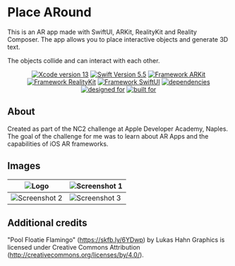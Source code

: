 # Place ARound

This is an AR app made with SwiftUI, ARKit, RealityKit and Reality Composer. The app allows you to place interactive objects and generate 3D text. 

The objects collide and can interact with each other.


<p align="center">
    <a href="#" alt="Xcode Version">
        <img src="https://img.shields.io/static/v1?label=XCode%20Version&message=13.0&color=brightgreen&logo=xcode" alt="Xcode version 13"></a>
    <a href="#" alt="Swift Version">
        <img src="https://img.shields.io/static/v1?label=Swift%20Version&message=5.5&color=brightgreen&logo=swift" alt="Swift Version 5.5"></a>
    <a href="#" alt="Framework ARKit">
        <img src="https://img.shields.io/static/v1?label=Framework&message=ARKit&color=brightgreen&logo=swift"
            alt="Framework ARKit"></a>        
    <a href="#" alt="Framework RealityKit">
        <img src="https://img.shields.io/static/v1?label=Framework&message=RealityKit&color=brightgreen&logo=swift"
            alt="Framework RealityKit"></a>         
    <a href="#" alt="Framework SwiftUI">
        <img src="https://img.shields.io/static/v1?label=Framework&message=SwiftUI&color=brightgreen&logo=swift"
            alt="Framework SwiftUI"></a>     
    <a href="https://github.com/maxxfrazer/FocusEntity" alt="Dependencies">
        <img src="https://img.shields.io/static/v1?label=Depenencies&message=FocusEntity&color=brightgreen" alt="dependencies"></a> 
    <a href="#" alt="Designed for">
        <img src="https://img.shields.io/static/v1?label=Designed%20for&message=iPhone%2011&color=brightgreen" alt="designed for"></a>  
    <a href="#" alt="Built for">
        <img src="https://img.shields.io/static/v1?label=Built%20for&message=iOS%2015&color=brightgreen"
            alt="built for"></a>
</p>

## About
Created as part of the NC2 challenge at Apple Developer Academy, Naples. The goal of the challenge for me was to learn about AR Apps and the capabilities of iOS AR frameworks.

## Images
| ![Logo](https://i.imgur.com/oEfapQD.png) | ![Screenshot 1](https://i.imgur.com/617Mc0A.png) |
|--|--|
| ![Screenshot 2](https://i.imgur.com/zWWEEir.png) | ![Screenshot 3](https://i.imgur.com/8ozVno2.png) |

## Additional credits
"Pool Floatie Flamingo" (https://skfb.ly/6YDwp) by Lukas Hahn Graphics is licensed under Creative Commons Attribution (http://creativecommons.org/licenses/by/4.0/).
